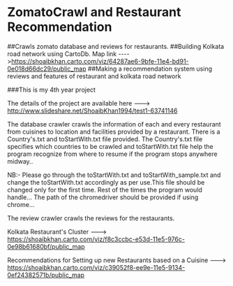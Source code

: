# ZomatoCrawl and Restaurant Recommendation
##Crawls zomato database and reviews for restaurants.
##Building Kolkata road network using CartoDb. Map link ---->https://shoaibkhan.carto.com/viz/64287ae6-9bfe-11e4-bd91-0e018d66dc29/public_map
##Making a recommendation system using reviews and features of restaurant and kolkata road network

###This is my 4th year project

The details of the project are available here ---> http://www.slideshare.net/ShoaibKhan1994/test1-63741146

The database crawler crawls the information of each and every restaurant from cuisines to location
and facilities provided by a restaurant. There is a Country's.txt and toStartWith.txt file provided.
The Country's.txt file specifies which countries to be crawled and toStartWith.txt file help the program 
recognize from where to resume if the program stops anywhere midway..

NB:- Please go through the toStartWith.txt and toStartWith_sample.txt and change the toStartWith.txt accordingly 
as per use.This file should be changed only for the first time. Rest of the times the program would handle...
The path of the chromedriver should be provided if using chrome...

The review crawler crawls the reviews for the restaurants.

Kolkata Restaurant's Cluster ---> https://shoaibkhan.carto.com/viz/f8c3ccbc-e53d-11e5-976c-0e98b61680bf/public_map

Recommendations for Setting up new Restaurants based on a Cuisine ---> https://shoaibkhan.carto.com/viz/c39052f8-ee9e-11e5-9134-0ef24382571b/public_map
